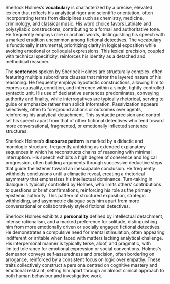 Sherlock Holmes’s **vocabulary** is characterized by a precise, elevated lexicon that reflects his analytical rigor and scientific orientation, often incorporating terms from disciplines such as chemistry, medicine, criminology, and classical music. His word choice favors Latinate and polysyllabic constructions, contributing to a formal and authoritative tone. He frequently employs rare or archaic words, distinguishing his speech with a marked erudition uncommon among fictional detectives. The vocabulary is functionally instrumental, prioritizing clarity in logical exposition while avoiding emotional or colloquial expressions. This lexical precision, coupled with technical specificity, reinforces his identity as a detached and methodical reasoner.

The **sentences** spoken by Sherlock Holmes are structurally complex, often featuring multiple subordinate clauses that mirror the layered nature of his reasoning. He frequently employs hypotactic constructions, allowing him to express causality, condition, and inference within a single, tightly controlled syntactic unit. His use of declarative sentences predominates, conveying authority and finality, while interrogatives are typically rhetorical, serving to guide or emphasize rather than solicit information. Passivization appears selectively, often to foreground actions or outcomes over agents, reinforcing his analytical detachment. This syntactic precision and control set his speech apart from that of other fictional detectives who tend toward more conversational, fragmented, or emotionally inflected sentence structures.

Sherlock Holmes’s **discourse pattern** is marked by a didactic and monologic structure, frequently unfolding as extended explanatory sequences in which he reconstructs chains of reasoning with minimal interruption. His speech exhibits a high degree of coherence and logical progression, often building arguments through successive deductive steps that guide the listener toward an inescapable conclusion. He frequently withholds conclusions until a climactic reveal, creating a rhetorical asymmetry that emphasizes his intellectual dominance. Turn-taking in dialogue is typically controlled by Holmes, who limits others’ contributions to questions or brief confirmations, reinforcing his role as the primary epistemic authority. This pattern of structured exposition, strategic withholding, and asymmetric dialogue sets him apart from more conversational or collaboratively styled fictional detectives.

Sherlock Holmes exhibits a **personality** defined by intellectual detachment, intense rationalism, and a marked preference for solitude, distinguishing him from more emotionally driven or socially engaged fictional detectives. He demonstrates a compulsive need for mental stimulation, often appearing indifferent or irritable when faced with matters lacking analytical challenge. His interpersonal manner is typically terse, aloof, and pragmatic, with limited tolerance for emotional expression or social conventions. Holmes's demeanor conveys self-assuredness and precision, often bordering on arrogance, reinforced by a consistent focus on logic over empathy. These traits collectively construct a pers
ona centred on cognitive mastery and emotional restraint, setting him apart through an almost clinical approach to both human behaviour and investigative work.


